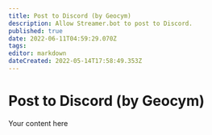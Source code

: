 ```yaml
---
title: Post to Discord (by Geocym)
description: Allow Streamer.bot to post to Discord.
published: true
date: 2022-06-11T04:59:29.070Z
tags: 
editor: markdown
dateCreated: 2022-05-14T17:58:49.353Z
---
```


# Post to Discord (by Geocym)
Your content here